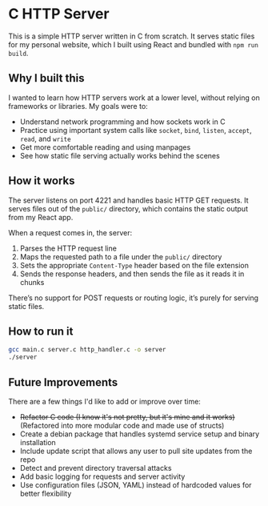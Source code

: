 # C HTTP Server

This is a simple HTTP server written in C from scratch. It serves static files for my personal website, which I built using React and bundled with `npm run build`.

## Why I built this

I wanted to learn how HTTP servers work at a lower level, without relying on frameworks or libraries. My goals were to:

- Understand network programming and how sockets work in C
- Practice using important system calls like `socket`, `bind`, `listen`, `accept`, `read`, and `write`
- Get more comfortable reading and using manpages
- See how static file serving actually works behind the scenes

## How it works

The server listens on port 4221 and handles basic HTTP GET requests. It serves files out of the `public/` directory, which contains the static output from my React app.

When a request comes in, the server:

1. Parses the HTTP request line
2. Maps the requested path to a file under the `public/` directory
3. Sets the appropriate `Content-Type` header based on the file extension
4. Sends the response headers, and then sends the file as it reads it in chunks

There’s no support for POST requests or routing logic, it’s purely for serving static files.

## How to run it

```bash
gcc main.c server.c http_handler.c -o server
./server
```

## Future Improvements

There are a few things I'd like to add or improve over time:

- ~~Refactor C code (I know it's not pretty, but it's mine and it works)~~ (Refactored into more modular code and made use of structs)
- Create a debian package that handles systemd service setup and binary installation
- Include update script that allows any user to pull site updates from the repo
- Detect and prevent directory traversal attacks
- Add basic logging for requests and server activity
- Use configuration files (JSON, YAML) instead of hardcoded values for better flexibility
